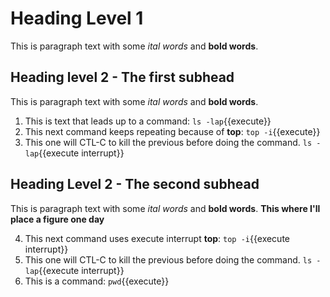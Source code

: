 # Heading Level 1
This is paragraph text with some *ital words* and **bold words**.
## Heading level 2 - The first subhead
This is paragraph text with some *ital words* and **bold words**.
1. This is text that leads up to a command: `ls -lap`{{execute}}
2. This next command keeps repeating because of **top**: `top -i`{{execute}}
3. This one will CTL-C to kill the previous before doing the command. `ls -lap`{{execute interrupt}}
   
## Heading Level 2 - The second subhead
This is paragraph text with some *ital words* and **bold words**.
**This where I'll place a figure one day**

4. This next command uses execute interrupt **top**: `top -i`{{execute interrupt}}
5. This one will CTL-C to kill the previous before doing the command. `ls -lap`{{execute interrupt}}
6. This is a command: `pwd`{{execute}}